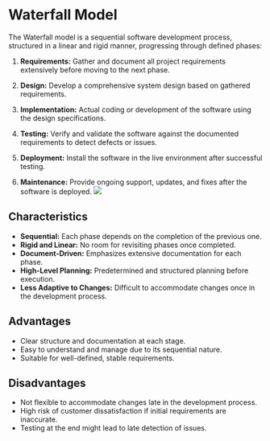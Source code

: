 # Waterfall Model
The Waterfall model is a sequential software development process, structured in a linear and rigid manner, progressing through defined phases:

1. **Requirements:** Gather and document all project requirements extensively before moving to the next phase.

2. **Design:** Develop a comprehensive system design based on gathered requirements.

3. **Implementation:** Actual coding or development of the software using the design specifications.

4. **Testing:** Verify and validate the software against the documented requirements to detect defects or issues.

5. **Deployment:** Install the software in the live environment after successful testing.

6. **Maintenance:** Provide ongoing support, updates, and fixes after the software is deployed.
![](https://media.geeksforgeeks.org/wp-content/uploads/20190302012203/water.png)
## Characteristics
- **Sequential:** Each phase depends on the completion of the previous one.
- **Rigid and Linear:** No room for revisiting phases once completed.
- **Document-Driven:** Emphasizes extensive documentation for each phase.
- **High-Level Planning:** Predetermined and structured planning before execution.
- **Less Adaptive to Changes:** Difficult to accommodate changes once in the development process.

## Advantages
- Clear structure and documentation at each stage.
- Easy to understand and manage due to its sequential nature.
- Suitable for well-defined, stable requirements.

## Disadvantages
- Not flexible to accommodate changes late in the development process.
- High risk of customer dissatisfaction if initial requirements are inaccurate.
- Testing at the end might lead to late detection of issues.